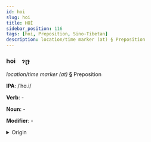```yaml
---
id: hoi
slug: hoi
title: HOİ
sidebar_position: 116
tags: [hoi, Preposition, Sino-Tibetan]
description: location/time marker (at) § Preposition
---
```


### hoi&emsp;<span kind="abugida">ɂɽɟ</span>

*location/time marker (at)* **§** Preposition

**IPA**: /ˈhɑ.i/

**Verb**: -

**Noun**: -

**Modifier**: -

<details>
    <summary>Origin</summary>
    Cantonese 喺 hai <br/>
    <em>Sino-Tibetan Language Family</em>
</details>